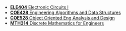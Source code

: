 * [**ELE404** Electronic Circuits I](https://drive.google.com/drive/folders/1qwHKZ7plwaf-MtfQFO9dSegSHFcHeZL_)
* [**COE428** Engineering Algorithms and Data Structures](https://drive.google.com/drive/folders/16qljCfxIers3zMQh3k81Azh-CfW5Su3B)
* [**COE528** Object Oriented Eng Analysis and Design](https://jaspercruz.notion.site/COE528-Notes-8ed3b757539e441491ed64f63bd988fd)
* [**MTH314** Discrete Mathematics for Engineers](https://drive.google.com/drive/folders/17rZMsYkNy6L1NgTILAucwixd7f8JztLj)